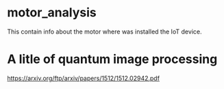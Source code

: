 # motor_analysis
This contain info about the motor where was installed the IoT device.
# A litle of quantum image processing
https://arxiv.org/ftp/arxiv/papers/1512/1512.02942.pdf
